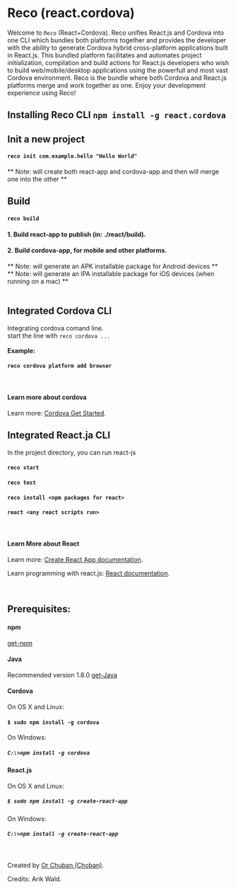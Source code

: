 # Reco (react.cordova)
Welcome to `Reco` (React+Cordova). Reco unifies React.js and Cordova into one CLI which
bundles both platforms together and provides the developer with the ability to generate Cordova hybrid cross-platform 
applications built in React.js. This bundled platform facilitates and automates project initialization, 
compilation and build actions for React.js developers who wish to build web/mobile/desktop applications using the powerfull and most vast Cordova environment. Reco is the bundle where both Cordova and React.js platforms merge and work together as one. Enjoy your
development experience using Reco!


## Installing Reco CLI `npm install -g react.cordova`

## Init a new project
#### `reco init com.example.hello "Hello World"`
** Note: will create both react-app and cordova-app and then will merge one into the other **
<br>

## Build 
#### `reco build`
#### 1. Build react-app to publish (in: ./react/build).
#### 2. Build cordova-app, for mobile and other platforms.
** Note: will generate an APK installable package for Android devices **<br>
** Note: will generate an IPA installable package for iOS devices (when running on a mac) **<br>
<br>

## Integrated Cordova CLI 
Integrating cordova comand line.
<br>
start the line with `reco cordova ...`  
<br>
**Example:** 
#### `reco cordova platform add browser`
<br>


#### Learn more about cordova

Learn more: [Cordova Get Started](https://cordova.apache.org/#getstarted).



## Integrated React.ja  CLI

In the project directory, you can run react-js

#### `reco start`
#### `reco test`
#### `reco install <npm packages for react>`
#### `react <any react scripts run>`

<br>


#### Learn More about React

Learn more: [Create React App documentation](https://facebook.github.io/create-react-app/docs/getting-started).

Learn programming with react.js: [React documentation](https://reactjs.org/).

<br>

## Prerequisites:
#### npm
[get-npm](https://www.npmjs.com/get-npm)

#### Java 
Recommended version 1.8.0 [get-Java](https://www.oracle.com/technetwork/java/javase/downloads/jdk8-downloads-2133151.html)

#### Cordova 
On OS X and Linux:
#### `$ sudo npm install -g cordova`

On Windows:
##### `C:\>npm install -g cordova`

#### React.js 
On OS X and Linux:
##### `$ sudo npm install -g create-react-app`

On Windows:
#####  `C:\>npm install -g create-react-app`
<br>




Created by [Or Chuban (Choban)](https://www.linkedin.com/in/or-choban-028280125).

Credits: Arik Wald.
